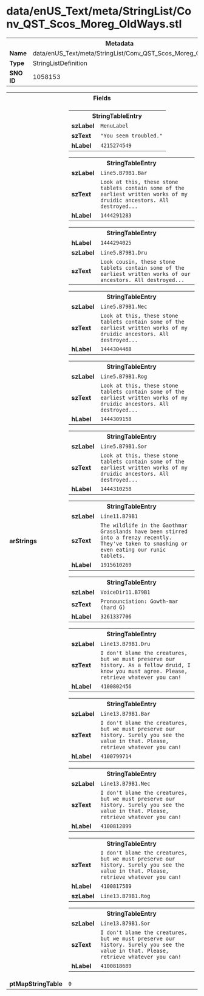 <h1>data/enUS_Text/meta/StringList/Conv_QST_Scos_Moreg_OldWays.stl</h1><table><tr><th colspan="100%">Metadata</th></tr><tr><td><b>Name</b></td><td>data/enUS_Text/meta/StringList/Conv_QST_Scos_Moreg_OldWays.stl</td></tr><tr><td><b>Type</b></td><td>StringListDefinition</td></tr><tr><td><b>SNO ID</b></td><td>1058153</td></tr></table>

<table><tr><th colspan="100%">Fields</th></tr><tr><td><b>arStrings</b></td><td><table><tr><th colspan="100%">StringTableEntry</th></tr><tr><td><b>szLabel</b></td><td><code>MenuLabel</code></td></tr><tr><td><b>szText</b></td><td><code>"You seem troubled."</code></td></tr><tr><td><b>hLabel</b></td><td><code>4215274549</code></td></tr></table>


<table><tr><th colspan="100%">StringTableEntry</th></tr><tr><td><b>szLabel</b></td><td><code>Line5.B79B1.Bar</code></td></tr><tr><td><b>szText</b></td><td><code>Look at this, these stone tablets contain some of the earliest written works of my druidic ancestors. All destroyed...</code></td></tr><tr><td><b>hLabel</b></td><td><code>1444291283</code></td></tr></table>


<table><tr><th colspan="100%">StringTableEntry</th></tr><tr><td><b>hLabel</b></td><td><code>1444294025</code></td></tr><tr><td><b>szLabel</b></td><td><code>Line5.B79B1.Dru</code></td></tr><tr><td><b>szText</b></td><td><code>Look cousin, these stone tablets contain some of the earliest written works of our ancestors. All destroyed...</code></td></tr></table>


<table><tr><th colspan="100%">StringTableEntry</th></tr><tr><td><b>szLabel</b></td><td><code>Line5.B79B1.Nec</code></td></tr><tr><td><b>szText</b></td><td><code>Look at this, these stone tablets contain some of the earliest written works of my druidic ancestors. All destroyed...</code></td></tr><tr><td><b>hLabel</b></td><td><code>1444304468</code></td></tr></table>


<table><tr><th colspan="100%">StringTableEntry</th></tr><tr><td><b>szLabel</b></td><td><code>Line5.B79B1.Rog</code></td></tr><tr><td><b>szText</b></td><td><code>Look at this, these stone tablets contain some of the earliest written works of my druidic ancestors. All destroyed...</code></td></tr><tr><td><b>hLabel</b></td><td><code>1444309158</code></td></tr></table>


<table><tr><th colspan="100%">StringTableEntry</th></tr><tr><td><b>szLabel</b></td><td><code>Line5.B79B1.Sor</code></td></tr><tr><td><b>szText</b></td><td><code>Look at this, these stone tablets contain some of the earliest written works of my druidic ancestors. All destroyed...</code></td></tr><tr><td><b>hLabel</b></td><td><code>1444310258</code></td></tr></table>


<table><tr><th colspan="100%">StringTableEntry</th></tr><tr><td><b>szLabel</b></td><td><code>Line11.B79B1</code></td></tr><tr><td><b>szText</b></td><td><code>The wildlife in the Gaothmar Grasslands have been stirred into a frenzy recently. They've taken to smashing or even eating our runic tablets.</code></td></tr><tr><td><b>hLabel</b></td><td><code>1915610269</code></td></tr></table>


<table><tr><th colspan="100%">StringTableEntry</th></tr><tr><td><b>szLabel</b></td><td><code>VoiceDir11.B79B1</code></td></tr><tr><td><b>szText</b></td><td><code>Pronounciation: Gowth-mar (hard G)</code></td></tr><tr><td><b>hLabel</b></td><td><code>3261337706</code></td></tr></table>


<table><tr><th colspan="100%">StringTableEntry</th></tr><tr><td><b>szLabel</b></td><td><code>Line13.B79B1.Dru</code></td></tr><tr><td><b>szText</b></td><td><code>I don't blame the creatures, but we must preserve our history. As a fellow druid, I know you must agree. Please, retrieve whatever you can!</code></td></tr><tr><td><b>hLabel</b></td><td><code>4100802456</code></td></tr></table>


<table><tr><th colspan="100%">StringTableEntry</th></tr><tr><td><b>szLabel</b></td><td><code>Line13.B79B1.Bar</code></td></tr><tr><td><b>szText</b></td><td><code>I don't blame the creatures, but we must preserve our history. Surely you see the value in that. Please, retrieve whatever you can!</code></td></tr><tr><td><b>hLabel</b></td><td><code>4100799714</code></td></tr></table>


<table><tr><th colspan="100%">StringTableEntry</th></tr><tr><td><b>szLabel</b></td><td><code>Line13.B79B1.Nec</code></td></tr><tr><td><b>szText</b></td><td><code>I don't blame the creatures, but we must preserve our history. Surely you see the value in that. Please, retrieve whatever you can!</code></td></tr><tr><td><b>hLabel</b></td><td><code>4100812899</code></td></tr></table>


<table><tr><th colspan="100%">StringTableEntry</th></tr><tr><td><b>szText</b></td><td><code>I don't blame the creatures, but we must preserve our history. Surely you see the value in that. Please, retrieve whatever you can!</code></td></tr><tr><td><b>hLabel</b></td><td><code>4100817589</code></td></tr><tr><td><b>szLabel</b></td><td><code>Line13.B79B1.Rog</code></td></tr></table>


<table><tr><th colspan="100%">StringTableEntry</th></tr><tr><td><b>szLabel</b></td><td><code>Line13.B79B1.Sor</code></td></tr><tr><td><b>szText</b></td><td><code>I don't blame the creatures, but we must preserve our history. Surely you see the value in that. Please, retrieve whatever you can!</code></td></tr><tr><td><b>hLabel</b></td><td><code>4100818689</code></td></tr></table>


</td></tr><tr><td><b>ptMapStringTable</b></td><td><code>0</code></td></tr></table>

